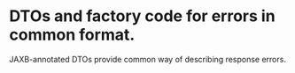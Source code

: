 # DTOs and factory code for errors in common format.

JAXB-annotated DTOs provide common way of describing response errors.